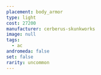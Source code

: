 ```yaml
---
placement: body_armor
type: light
cost: 27200
manufacturer: cerberus-skunkworks
image: null
tags:
  - ac
andromeda: false
set: false
rarity: uncommon
---
```

